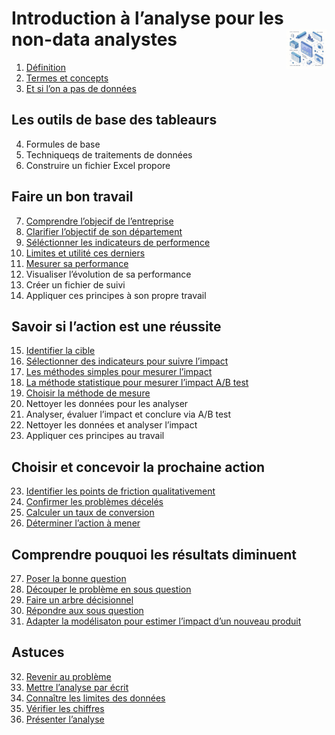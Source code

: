 # Introduction à l’analyse pour les non-data analystes <a href="../"><img src="../assets/atomicDs.png" alt="Business intelligence" align="right" height="64"></a>
1. [Définition](intro/def)
2. [Termes et concepts](intro/termsAndConcepts)
3. [Et si l’on a pas de données](intro/ifThereIsNoData)
## Les outils de base des tableaurs
4. Formules de base
5. Techniqueqs de traitements de données
6. Construire un fichier Excel propore
## Faire un bon travail
7. [Comprendre l’objecif de l’entreprise](provideGoodWork/understandTheBusinessObjective)
8. [Clarifier l’objectif de son département](provideGoodWork/departmentObjective)
9. [Séléctionner les indicateurs de performence](provideGoodWork/performanceIndicators)
10. [Limites et utilité ces derniers](provideGoodWork/LimitationsAndUsefulnessOfIndicators)
11. [Mesurer sa performance](provideGoodWork/measurePerformance)
12. Visualiser l’évolution de sa performance
13. Créer un fichier de suivi
14. Appliquer ces principes à son propre travail
## Savoir si l’action est une réussite
15. [Identifier la cible](knowIfActionSuccess/indentifyTarget)
16. [Sélectionner des indicateurs pour suivre l’impact](knowIfActionSuccess/trackImpact)
17. [Les méthodes simples pour mesurer l’impact](knowIfActionSuccess/measureImpact)
18. [La méthode statistique pour mesurer l’impact A/B test](knowIfActionSuccess/measureImpact)
19. [Choisir la méthode de mesure](knowIfActionSuccess/chooseMeasuringMethod)
20. Nettoyer les données pour les analyser
21. Analyser, évaluer l’impact et conclure via A/B test
22. Nettoyer les données et analyser l’impact
23. Appliquer ces principes au travail
## Choisir et concevoir la prochaine action
23. [Identifier les points de friction qualitativement](chooseAndDesignTheNextAction/IdentifyFrictionPointsQualitatively)
24. [Confirmer les problèmes décelés](chooseAndDesignTheNextAction/confirmProblems)
25. [Calculer un taux de conversion](chooseAndDesignTheNextAction/quantitativeWay)
26. [Déterminer l’action à mener](chooseAndDesignTheNextAction/dtermineActionToTake)
## Comprendre pouquoi les résultats diminuent
27. [Poser la bonne question](ifResultsDrop/goodQuestion)
28. [Découper le problème en sous question](ifResultsDrop/sub-questions)
29. [Faire un arbre décisionnel](ifResultsDrop/decisionTree)
30. [Répondre aux sous question](ifResultsDrop/BreakTheProblem)
31. [Adapter la modélisaton pour estimer l’impact d’un nouveau produit](ifResultsDrop/adaptTheModeling)
## Astuces
32. [Revenir au problème](tips/backToTheProblem)
32. [Mettre l’analyse par écrit](tips/writeTheResults)
34. [Connaître les limites des données](tips/dataLimitations)
35. [Vérifier les chiffres](tips/checkNumbers)
36. [Présenter l’analyse](tips/PresentAnalysis)